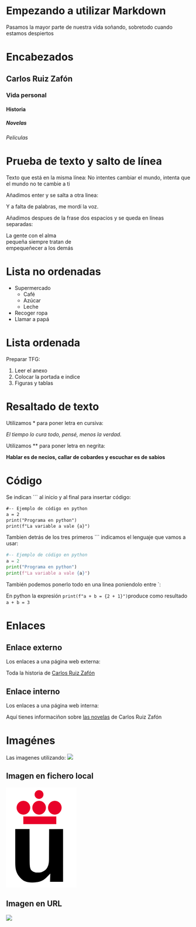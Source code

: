 # Empezando a utilizar Markdown

Pasamos la mayor parte de
nuestra vida soñando,
sobretodo cuando
estamos despiertos

# Encabezados
## Carlos Ruiz Zafón
### Vida personal
#### Historia
##### Novelas
###### Películas

# Prueba de texto y salto de línea

Texto que está en la misma
línea: No intentes cambiar 
el mundo, intenta que el
mundo no te cambie a ti

Añadimos enter y se salta a otra linea:

Y a falta de palabras,
me mordí la voz.

Añadimos despues de la frase dos espacios y se queda en líneas separadas:

La gente con el alma  
pequeña siempre tratan de  
empequeñecer a los demás  

# Lista no ordenadas

* Supermercado
  * Café
  * Azúcar
  * Leche
* Recoger ropa
* Llamar a papá

# Lista ordenada

Preparar TFG:

1. Leer el anexo
2. Colocar la portada e indice
3. Figuras y tablas

# Resaltado de texto

Utilizamos * para poner letra en cursiva:  

*El tiempo lo cura todo, pensé, menos la verdad.*

Utilizamos ** para poner letra en negrita:

**Hablar es de necios,
callar de cobardes y 
escuchar es de sabios**

# Código

Se indican ``` al inicio y al final para insertar código:

```
#-- Ejemplo de código en python
a = 2
print("Programa en python")
print(f"La variable a vale {a}")
```

Tambien detrás de los tres
primeros ``` indicamos el
lenguaje que vamos a usar:

```python
#-- Ejemplo de código en python
a = 2
print("Programa en python")
print(f"La variable a vale {a}")
```

También podemos ponerlo
todo en una linea poniendolo entre `:

En python la expresión `print(f"a + b = {2 + 1}")`produce como resultado `a + b = 3`

# Enlaces

## Enlace externo
Los enlaces a una página web externa: 

Toda la historia de [Carlos Ruiz Zafón](https://es.wikipedia.org/wiki/Carlos_Ruiz_Zaf%C3%B3n)


## Enlace interno
Los enlaces a una página web interna:

Aquí tienes informaciñon sobre [las novelas](#####Novelas) de Carlos Ruiz Zafón

# Imagénes 

Las imagenes utilizando:
![](imagen)

## Imagen en fichero local 
![](logo-urjc.png)

## Imagen en URL
![](https://scontent.fmad10-2.fna.fbcdn.net/v/t39.30808-6/242915919_396489171844925_4606152981069273940_n.jpg?_nc_cat=105&ccb=1-5&_nc_sid=730e14&_nc_ohc=HrQAa1nynDMAX-G-tX5&_nc_ht=scontent.fmad10-2.fna&oh=00_AT9kji0jRK4jpJLKaQ3abHh_l7kW3Q86c15YmMg-hQJ8lQ&oe=61FE3A2C)



